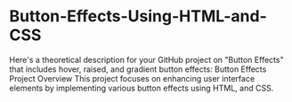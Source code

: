 # Button-Effects-Using-HTML-and-CSS
 Here's a theoretical description for your GitHub project on "Button Effects" that includes hover, raised, and gradient button effects:  Button Effects Project Overview This project focuses on enhancing user interface elements by implementing various button effects using HTML, and CSS.
